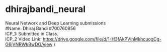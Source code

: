 # dhirajbandi_neural
Neural Network and Deep Learning submissions \
#Name: Dhiraj Bandi #700760856 \
ICP_1: Submitted in Class. \
ICP_2 Video Link: https://drive.google.com/file/d/1-H3fAkPVlnMkhcuogCg-G6jVNRWkBwDG/view \
